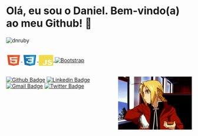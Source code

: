 # Olá, eu sou o Daniel. Bem-vindo(a) ao meu Github! 💛 

<p><img align="center" src="https://github-readme-stats.vercel.app/api/top-langs?username=dnruby&show_icons=true&locale=en&layout=compact&theme=dracula" alt="dnruby" /></p>
<p align="left"> <a href="https://getbootstrap.com" target="_blank"> 
  
  <div style="display: inline_block"><br>
    <img align="center" alt="HTML" height="30" width="40" src="https://raw.githubusercontent.com/devicons/devicon/master/icons/html5/html5-original.svg">
    <img align="center" alt="CSS" height="30" width="40" src="https://raw.githubusercontent.com/devicons/devicon/master/icons/css3/css3-original.svg">
    <img align="center" alt="Js" height="30" width="40" src="https://raw.githubusercontent.com/devicons/devicon/master/icons/javascript/javascript-plain.svg">
    <img align="center" alt="Bootstrap" height="30" width="40" src="https://raw.githubusercontent.com/jmnote/z-icons/master/svg/bootstrap.svg">
    
</div>

## <img src='edward.gif' alt='Edward Elric' title='Edward Elric' width='200' align='right'>

[![Github Badge](https://img.shields.io/badge/-Github-000?style=flat-square&logo=Github&logoColor=white&link=https://github.com/dnruby)](https://github.com/dnruby)
[![Linkedin Badge](https://img.shields.io/badge/-LinkedIn-blue?style=flat-square&logo=Linkedin&logoColor=white&link=https://www.linkedin.com/in/daniel-vinicius-19a41b122/)](https://www.linkedin.com/in/daniel-vinicius-19a41b122/)
[![Gmail Badge](https://img.shields.io/badge/-Gmail-c14438?style=flat-square&logo=Gmail&logoColor=white&link=mailto:viniccius774@gmail.com)](mailto:viniccius774@gmail.com)
[![Twitter Badge](https://img.shields.io/badge/-Twitter-1ca0f1?style=flat-square&labelColor=1ca0f1&logo=twitter&logoColor=white&link=https://twitter.com/dnruby)](https://twitter.com/dnruby)
